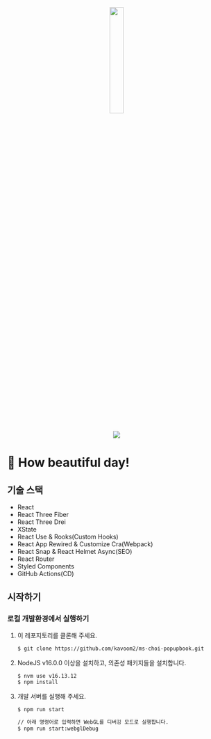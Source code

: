 <div align="center">
    <img src="https://drive.google.com/uc?export=view&id=1bM9sHVYVzX6KWOBwRmJBGjyOX3EKie4y" width="25%"/>
</div>
<div align="center">
    <img src="https://drive.google.com/uc?export=view&id=1f7EhAt7rEcyhndnrOF3XDGM6xpxUmYH_" />
</div>

# :wave: How beautiful day!

## 기술 스택

- React
- React Three Fiber
- React Three Drei
- XState
- React Use & Rooks(Custom Hooks)
- React App Rewired & Customize Cra(Webpack)
- React Snap & React Helmet Async(SEO)
- React Router
- Styled Components
- GitHub Actions(CD)

## 시작하기

### 로컬 개발환경에서 실행하기

1. 이 레포지토리를 클론해 주세요.

   ```bash
   $ git clone https://github.com/kavoom2/ms-choi-popupbook.git
   ```

2. NodeJS v16.0.0 이상을 설치하고, 의존성 패키지들을 설치합니다.

   ```bash
   $ nvm use v16.13.12
   $ npm install
   ```

3. 개발 서버를 실행해 주세요.

   ```bash
   $ npm run start

   // 아래 명령어로 입력하면 WebGL를 디버깅 모드로 실행합니다.
   $ npm run start:webglDebug
   ```
